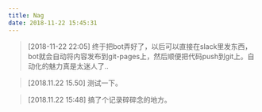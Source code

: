 ```yaml
---
title: Nag
date: 2018-11-22 15:45:31
---
```


> [2018-11-22 22:05] 终于把bot弄好了，以后可以直接在slack里发东西，bot就会自动将内容发布到git-pages上，然后顺便把代码push到git上。自动化的魅力真是太迷人了..

> [2018.11.22 15.50] 测试一下。

> [2018.11.22 15:48] 搞了个记录碎碎念的地方。




